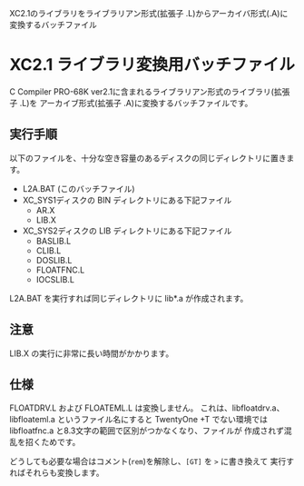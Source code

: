 XC2.1のライブラリをライブラリアン形式(拡張子 .L)からアーカイバ形式(.A)に変換するバッチファイル 

# XC2.1 ライブラリ変換用バッチファイル

C Compiler PRO-68K ver2.1に含まれるライブラリアン形式のライブラリ(拡張子 .L)を
アーカイブ形式(拡張子 .A)に変換するバッチファイルです。

## 実行手順

以下のファイルを、十分な空き容量のあるディスクの同じディレクトリに置きます。
- L2A.BAT (このバッチファイル)
- XC_SYS1ディスクの BIN ディレクトリにある下記ファイル
  - AR.X
  - LIB.X
- XC_SYS2ディスクの LIB ディレクトリにある下記ファイル
  - BASLIB.L
  - CLIB.L
  - DOSLIB.L
  - FLOATFNC.L
  - IOCSLIB.L

L2A.BAT を実行すれば同じディレクトリに lib*.a が作成されます。

## 注意

LIB.X の実行に非常に長い時間がかかります。

## 仕様

FLOATDRV.L および FLOATEML.L は変換しません。
これは、libfloatdrv.a、libfloateml.a というファイル名にすると TwentyOne +T
でない環境では libfloatfnc.a と8.3文字の範囲で区別がつかなくなり、ファイルが
作成されず混乱を招くためです。

どうしても必要な場合はコメント(`rem`)を解除し、`[GT]` を `>` に書き換えて
実行すればそれらも変換します。
